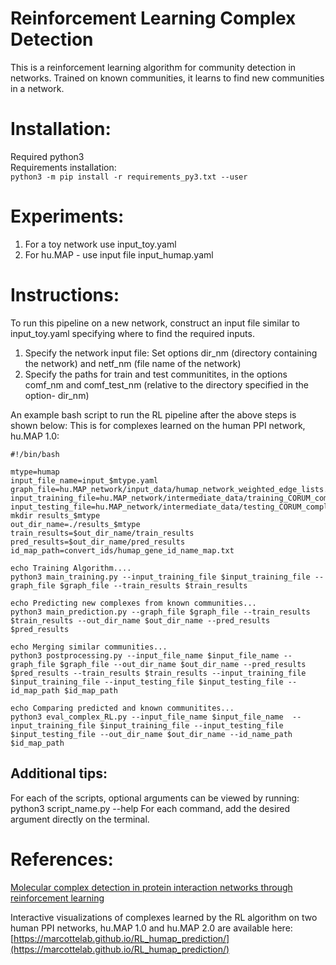 # Reinforcement Learning Complex Detection
This is a reinforcement learning algorithm for community detection in networks. Trained on known communities, it learns to find new communities in a network.

# Installation:
Required python3                                  
Requirements installation:                        
`python3 -m pip install -r requirements_py3.txt --user`

# Experiments:
1. For a toy network use input_toy.yaml
2. For hu.MAP - use input file input_humap.yaml

# Instructions:
To run this pipeline on a new network, construct an input file similar to input_toy.yaml specifying where to find the required inputs.
1. Specify the network input file: Set options dir_nm (directory containing the network) and netf_nm (file name of the network)
2. Specify the paths for train and test communitites, in the options comf_nm and comf_test_nm (relative to the directory specified in the option- dir_nm)

An example bash script to run the RL pipeline after the above steps is shown below: This is for complexes learned on the human PPI network, hu.MAP 1.0:
```
#!/bin/bash

mtype=humap
input_file_name=input_$mtype.yaml
graph_file=hu.MAP_network/input_data/humap_network_weighted_edge_lists.txt
input_training_file=hu.MAP_network/intermediate_data/training_CORUM_complexes_node_lists.txt
input_testing_file=hu.MAP_network/intermediate_data/testing_CORUM_complexes_node_lists.txt
mkdir results_$mtype
out_dir_name=./results_$mtype
train_results=$out_dir_name/train_results
pred_results=$out_dir_name/pred_results
id_map_path=convert_ids/humap_gene_id_name_map.txt

echo Training Algorithm....
python3 main_training.py --input_training_file $input_training_file --graph_file $graph_file --train_results $train_results

echo Predicting new complexes from known communities...
python3 main_prediction.py --graph_file $graph_file --train_results $train_results --out_dir_name $out_dir_name --pred_results $pred_results

echo Merging similar communities...
python3 postprocessing.py --input_file_name $input_file_name --graph_file $graph_file --out_dir_name $out_dir_name --pred_results $pred_results --train_results $train_results --input_training_file $input_training_file --input_testing_file $input_testing_file --id_map_path $id_map_path

echo Comparing predicted and known communitites...
python3 eval_complex_RL.py --input_file_name $input_file_name  --input_training_file $input_training_file --input_testing_file $input_testing_file --out_dir_name $out_dir_name --id_name_path $id_map_path

```

## Additional tips:
For each of the scripts, optional arguments can be viewed by running: python3 script_name.py --help
For each command, add the desired argument directly on the terminal.

# References:
[Molecular complex detection in protein interaction networks through reinforcement learning](https://doi.org/10.1101/2022.06.20.496772) 

Interactive visualizations of complexes learned by the RL algorithm on two human PPI networks, hu.MAP 1.0 and hu.MAP 2.0 are available here: [https://marcottelab.github.io/RL_humap_prediction/](https://marcottelab.github.io/RL_humap_prediction/)
